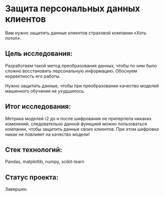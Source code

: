 # Защита персональных данных клиентов

Вам нужно защитить данные клиентов страховой компании «Хоть потоп». 

## Цель исследования:

Разработаем такой метод преобразования данных, чтобы по ним было сложно восстановить персональную информацию. Обоснуем корректность его работы.

Нужно защитить данные, чтобы при преобразовании качество моделей машинного обучения не ухудшилось. 

## Итог исследования:

Метрика моделей r2 до и после шифрования не притерпела никаких изменений, следовательно данной функцией можно пользоваться компании, чтобы защитить данные своих клиентов. При этом шифровка никак не повлияет на качество модели!

## Стек технологий:

Pandas, matplotlib, numpy, scikit-learn

## Статус проекта:

Завершен.